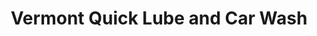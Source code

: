 ---
title: "Vermont Quick Lube and Car Wash"
url: /barre/vermont-quick-lube-and-car-wash/
shop: car repair
---
